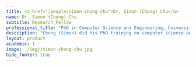```yaml
---
title: <a href="/people/simon-chong-chu">Dr. Simon (Chong) Chu</a>
name: Dr. Simon (Chong) Chu
subtitle: Research Fellow
professional_title: "PhD in Computer Science and Engineering, University of Connecticut, Postdoctoral Fellow (2017-2022), Principal Data Scientist, ROME Therapeutics"  # Joined professional titles
description: "Chong (Simon) did his PhD training on computer science and engineering at University of Connecticut. He is interested in algorithm design and method development in fields of computational genomics and bioinformatics. During his PhD period, he has developed several open source tools on structural variation calling and genotyping, de novo repeats assembly, gap closing on draft genomes.He is currently working on structural variation and copy number analysis in normal and cancer cells."
layout: product
academic: 1
image: ./img//simon-chong-chu.jpg
hide_footer: true
---
```

